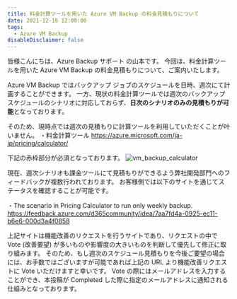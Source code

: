 ```yaml
---
title: 料金計算ツールを用いた Azure VM Backup の料金見積もりについて
date: 2021-12-16 12:00:00
tags:
  - Azure VM Backup
disableDisclaimer: false
---
```


<!-- more -->
皆様こんにちは、Azure Backup サポート の山本です。
今回は、料金計算ツールを用いた Azure VM Backup の料金見積もりについて、ご案内いたします。


Azure VM Backup ではバックアップ ジョブのスケジュールを日時、週次にて計画することができます。
一方、現状の料金計算ツールでは週次のバックアップ スケジュールのシナリオに対応しておらず、**日次のシナリオのみの見積もりが可能**となっております。

そのため、現時点では週次の見積もりに計算ツールを利用していただくことが叶いません。
・料金計算ツール
https://azure.microsoft.com/ja-jp/pricing/calculator/

下記の赤枠部分が必須となっております。
![vm_backup_calculator](https://user-images.githubusercontent.com/71251920/146237377-08217f47-4afa-45d5-a112-7c572e5187cc.png)

現在、週次シナリオも課金ツールにて見積もりができるよう弊社開発部門へのフィードバックが複数行われております。
お客様側では以下のサイトを通じてステータスを確認することが可能です。
 
・The scenario in Pricing Calculator to run only weekly backup.
https://feedback.azure.com/d365community/idea/7aa7fd4a-0925-ec11-b6e6-000d3a4f0858

 
上記サイトは機能改善のリクエストを行うサイトであり、リクエストの中で Vote (改善要望) が多いものや影響度の大きいものを判断して優先して修正に取り組みます。
そのため、もし週次のスケジュール見積もりを今後ご要望の場合には、お手数ではございますが可能であれば上記の URL より機能改善リクエストに Vote いただけますと幸いです。
Vote の際にはメールアドレスを入力することができ、本投稿が Completed した際に指定のメールアドレスに通知される仕組みとなっております。



